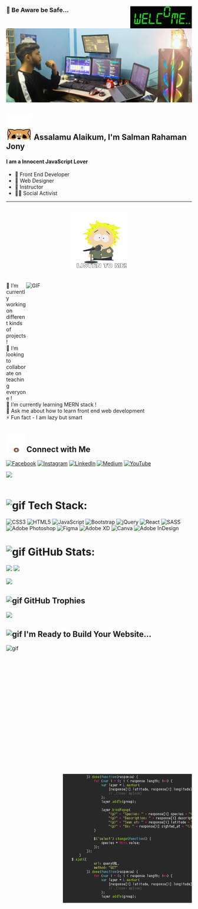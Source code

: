 
<h3>👯 Be Aware be Safe...
  <img align="right"  alt="gif" src="https://github.com/jonycmtt/jonycmtt/blob/main/welcome.gif?raw=true" width="auto" height="60" />
</h3>
  
<br/>
<img  alt="jpg" src="https://github.com/jonycmtt/jonycmtt/blob/main/cover.jpg"?raw=true" width="1000" height="auto" />
<h2> <img  alt="gif" src="https://github.com/jonycmtt/jonycmtt/blob/main/hi.gif?raw=true?raw=true" width="70" height="70" /> Assalamu Alaikum, I'm Salman Rahaman Jony   </h2>
   <h4>I am a Innocent JavaScript Lover</h4>       
    <ul>
        <li>🐼 Front End Developer</li>  
         <li>🐰 Web Designer</li>                                                                                            
         <li>🐹 Instructor</li>   
          <li>🐻‍❄️ Social Activist</li>        
     </ul>
                                                                                                                         <hr>
  <h2 align="center"> <img  alt="gif" src="https://github.com/jonycmtt/jonycmtt/blob/main/listen-to-me-tweek-tweak.gif?raw=true" width="150" height="150" /> </h2>
     
</br>
<img align="right" alt="GIF" src="https://github.com/arsentieva/arsentieva/blob/main/coder.gif?raw=true" width="450" height="320" />
🔭 I’m currently working on different kinds of projects!<br>👯 I’m looking to collaborate on teaching everyone !<br>🌱 I’m currently learning MERN stack !<br>💬 Ask me about how to learn front end web development<br>⚡ Fun fact - I am lazy but smart

## <img  alt="gif" src="https://github.com/jonycmtt/jonycmtt/blob/main/wifi-gol.gif?raw=true" width="50" height="50" /> Connect with Me
[![Facebook](https://img.shields.io/badge/Facebook-%231877F2.svg?logo=Facebook&logoColor=white)](https://facebook.com/jonycmt) [![Instagram](https://img.shields.io/badge/Instagram-%23E4405F.svg?logo=Instagram&logoColor=white)](https://instagram.com/jonycmt) [![LinkedIn](https://img.shields.io/badge/LinkedIn-%230077B5.svg?logo=linkedin&logoColor=white)](https://linkedin.com/in/salman-rahaman) [![Medium](https://img.shields.io/badge/Medium-12100E?logo=medium&logoColor=white)](https://medium.com/@jonyislamcmt) [![YouTube](https://img.shields.io/badge/YouTube-%23FF0000.svg?logo=YouTube&logoColor=white)](https://youtube.com/@jonycmt) 

[![](https://visitcount.itsvg.in/api?id=jonycmtt&icon=0&color=6)](https://visitcount.itsvg.in)
</br></br>
# <img  alt="gif" src="https://media.tenor.com/Nl3-2uhn1TAAAAAi/wave-hello.gif" width="100" height="auto" /> Tech Stack:
![CSS3](https://img.shields.io/badge/css3-%231572B6.svg?style=for-the-badge&logo=css3&logoColor=white) ![HTML5](https://img.shields.io/badge/html5-%23E34F26.svg?style=for-the-badge&logo=html5&logoColor=white) ![JavaScript](https://img.shields.io/badge/javascript-%23323330.svg?style=for-the-badge&logo=javascript&logoColor=%23F7DF1E) ![Bootstrap](https://img.shields.io/badge/bootstrap-%23563D7C.svg?style=for-the-badge&logo=bootstrap&logoColor=white) ![jQuery](https://img.shields.io/badge/jquery-%230769AD.svg?style=for-the-badge&logo=jquery&logoColor=white) ![React](https://img.shields.io/badge/react-%2320232a.svg?style=for-the-badge&logo=react&logoColor=%2361DAFB) ![SASS](https://img.shields.io/badge/SASS-hotpink.svg?style=for-the-badge&logo=SASS&logoColor=white) ![Adobe Photoshop](https://img.shields.io/badge/adobephotoshop-%2331A8FF.svg?style=for-the-badge&logo=adobephotoshop&logoColor=white) 	![Figma](https://img.shields.io/badge/figma-%23F24E1E.svg?style=for-the-badge&logo=figma&logoColor=white) ![Adobe XD](https://img.shields.io/badge/Adobe%20XD-470137?style=for-the-badge&logo=Adobe%20XD&logoColor=#FF61F6) ![Canva](https://img.shields.io/badge/Canva-%2300C4CC.svg?style=for-the-badge&logo=Canva&logoColor=white) ![Adobe InDesign](https://img.shields.io/badge/Adobe%20InDesign-49021F?style=for-the-badge&logo=adobeindesign&logoColor=white)
<br/>

# <img  alt="gif" src="https://media.tenor.com/BoCIIaoZB1sAAAAi/darwin-darwin-is-buckled-and-dancing.gif" width="80" height="80" /> GitHub Stats:
![](https://github-readme-stats.vercel.app/api?username=jonycmtt&theme=dark&hide_border=false&include_all_commits=true&count_private=true)
![](https://github-readme-streak-stats.herokuapp.com/?user=jonycmtt&theme=dark&hide_border=false)<br/><br/>
![](https://github-readme-stats.vercel.app/api/top-langs/?username=jonycmtt&theme=dark&hide_border=false&include_all_commits=true&count_private=true&layout=compact)


##  <img  alt="gif" src="https://media.tenor.com/8hukgvYze8MAAAAi/busy-bee-trophy.gif" width="80" height="auto" /> GitHub Trophies
![](https://github-profile-trophy.vercel.app/?username=jonycmtt&theme=radical&no-frame=false&no-bg=false&margin-w=4)

## <h2> <img  alt="gif" src="https://media.tenor.com/tkpOfRTT21UAAAAi/flexed-biceps-joypixels.gif" width="80" height="80" /> I'm Ready to Build Your Website...</h2>
<img align="left"  alt="gif" src="https://media.tenor.com/sWYXySliYPQAAAAi/%E6%BA%96%E5%82%99-%E6%BA%96%E5%82%99%E4%B8%87%E7%AB%AF.gif" width="350" height="350" />
<img align="right"  alt="gif" src="https://github.com/jonycmtt/jonycmtt/blob/main/giphy.gif?raw=true" width="350" height="350" />
                                                                                                           
